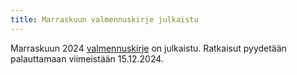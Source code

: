 ```yaml
---
title: Marraskuun valmennuskirje julkaistu
---
```


Marraskuun 2024 [valmennuskirje](https://drive.google.com/file/d/14ScVYlYBn7fzkTqtYQc7szrws4DOrwNd/view)
on julkaistu. Ratkaisut pyydetään palauttamaan viimeistään 15.12.2024.
